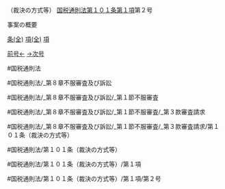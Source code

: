 （裁決の方式等）
[国税通則法第１０１条第１項](国税通則法＿＿＿＿＿第１０１条第１項)第２号

事案の概要

[条(全)](国税通則法＿＿＿＿＿第１０１条_.md)    [項(全)](国税通則法＿＿＿＿＿第１０１条第１項_.md)    [項](国税通則法＿＿＿＿＿第１０１条第１項.md)

[前号←](国税通則法＿＿＿＿＿第１０１条第１項第１号.md)    [→次号](国税通則法＿＿＿＿＿第１０１条第１項第３号.md)

#国税通則法

#国税通則法/_第８章不服審査及び訴訟

#国税通則法/_第８章不服審査及び訴訟/_第１節不服審査

#国税通則法/_第８章不服審査及び訴訟/_第１節不服審査/_第３款審査請求

#国税通則法/_第８章不服審査及び訴訟/_第１節不服審査/_第３款審査請求/第１０１条（裁決の方式等）

#国税通則法/第１０１条（裁決の方式等）

#国税通則法/第１０１条（裁決の方式等）/第１項

#国税通則法/第１０１条（裁決の方式等）/第１項/第２号

